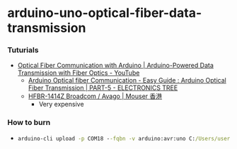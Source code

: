 arduino-uno-optical-fiber-data-transmission
===========================================
### Tuturials
- [Optical Fiber Communication with Arduino | Arduino-Powered Data Transmission with Fiber Optics - YouTube](https://www.youtube.com/watch?v=SS-fbw7MjmI)
  - [Arduino Optical fiber Communication - Easy Guide : Arduino Optical Fiber Transmission | PART-5 - ELECTRONICS TREE](https://electronicstree.com/arduino-optical-fiber-transmission/)
  - [HFBR-1414Z Broadcom / Avago | Mouser 香港](https://www.mouser.hk/ProductDetail/Broadcom-Avago/HFBR-1414Z?qs=jT9z6tsiFNmYzuQEd%2FV%2Ffw%3D%3D&srsltid=AfmBOooNnKkLaCoq0HG2hCD-o2AVdN0JfJImJfZnoCb_uYSz2gIizBm6)
    - Very expensive

### How to burn
- ```cmd
  arduino-cli upload -p COM18 --fqbn -v arduino:avr:uno C:/Users/user.name/Documents/Arduino/cli_test
  ```
